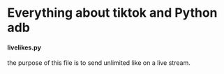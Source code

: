 # Everything about tiktok and Python adb
#### livelikes.py
the purpose of this file is to send unlimited like on a live stream.
